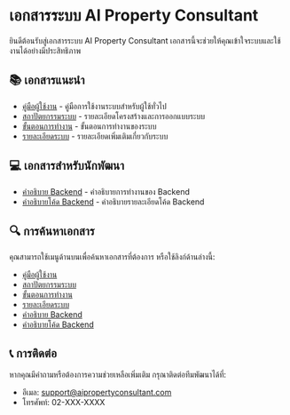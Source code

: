 # เอกสารระบบ AI Property Consultant

ยินดีต้อนรับสู่เอกสารระบบ AI Property Consultant เอกสารนี้จะช่วยให้คุณเข้าใจระบบและใช้งานได้อย่างมีประสิทธิภาพ

## 📚 เอกสารแนะนำ

- [คู่มือผู้ใช้งาน](user-guide.md) - คู่มือการใช้งานระบบสำหรับผู้ใช้ทั่วไป
- [สถาปัตยกรรมระบบ](architecture.md) - รายละเอียดโครงสร้างและการออกแบบระบบ
- [ขั้นตอนการทำงาน](workflow.md) - ขั้นตอนการทำงานของระบบ
- [รายละเอียดระบบ](detailsystem.md) - รายละเอียดเพิ่มเติมเกี่ยวกับระบบ

## 💻 เอกสารสำหรับนักพัฒนา

- [คำอธิบาย Backend](backend-explained.md) - คำอธิบายการทำงานของ Backend
- [คำอธิบายโค้ด Backend](backend-code-explained.md) - คำอธิบายรายละเอียดโค้ด Backend

## 🔍 การค้นหาเอกสาร

คุณสามารถใช้เมนูด้านบนเพื่อค้นหาเอกสารที่ต้องการ หรือใช้ลิงก์ด้านล่างนี้:

- [คู่มือผู้ใช้งาน](user-guide.md)
- [สถาปัตยกรรมระบบ](architecture.md)
- [ขั้นตอนการทำงาน](workflow.md)
- [รายละเอียดระบบ](detailsystem.md)
- [คำอธิบาย Backend](backend-explained.md)
- [คำอธิบายโค้ด Backend](backend-code-explained.md)

## 📞 การติดต่อ

หากคุณมีคำถามหรือต้องการความช่วยเหลือเพิ่มเติม กรุณาติดต่อทีมพัฒนาได้ที่:

- อีเมล: support@aipropertyconsultant.com
- โทรศัพท์: 02-XXX-XXXX 